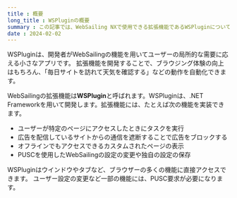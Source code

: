 ```yaml
---
title : 概要
long_title : WSPluginの概要
summary : この記事では、WebSailing NXで使用できる拡張機能であるWSPluginについて説明します。
date : 2024-02-02
---
```


WSPluginは、開発者がWebSailingの機能を用いてユーザーの局所的な需要に応える小さなアプリです。
拡張機能を開発することで、ブラウジング体験の向上はもちろん、「毎日サイトを訪れて天気を確認する」などの動作を自動化できます。

WebSailingの拡張機能は**WSPlugin**と呼ばれます。WSPluginは、.NET Frameworkを用いて開発します。拡張機能には、たとえば次の機能を実装できます。

- ユーザーが特定のページにアクセスしたときにタスクを実行
- 広告を配信しているサイトからの通信を遮断することで広告をブロックする
- オフラインでもアクセスできるカスタムされたページの表示
- PUSCを使用したWebSailingの設定の変更や独自の設定の保存

WSPluginはウインドウやタブなど、ブラウザーの多くの機能に直接アクセスできます。
ユーザー設定の変更など一部の機能には、PUSC要求が必要になります。